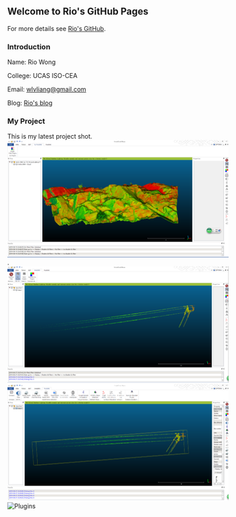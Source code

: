 ## Welcome to Rio's GitHub Pages

For more details see [Rio's GitHub](https://github.com/RioWong).

### Introduction
Name:    Rio Wong 

College: UCAS ISO-CEA

Email:   wlvliang@gmail.com 
 	 
Blog:    [Rio's blog](https://blog.csdn.net/sinat_24206709)


### My Project
This is my latest project shot.
 ![Original plugins](https://github.com/RioWong/RioWong.github.io/blob/master/ProjectShot/%E6%8F%92%E4%BB%B6.png).
 ![Shaders](https://github.com/RioWong/RioWong.github.io/blob/master/ProjectShot/shaders.png)
 ![Plugins](https://github.com/RioWong/RioWong.github.io/blob/master/ProjectShot/plugins.png)
 ![Plugins](https://github.com/RioWong/RioWong.github.io/blob/master/ProjectShot/overall.gif)